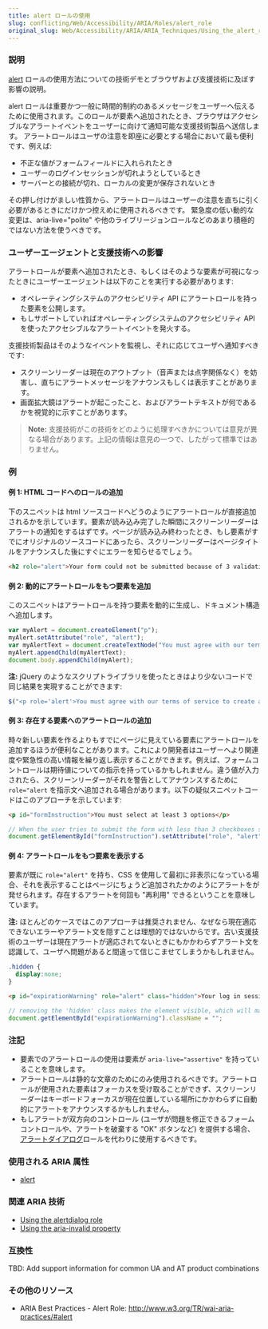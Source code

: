 ```yaml
---
title: alert ロールの使用
slug: conflicting/Web/Accessibility/ARIA/Roles/alert_role
original_slug: Web/Accessibility/ARIA/ARIA_Techniques/Using_the_alert_role
---
```

### 説明

[alert](https://www.w3.org/TR/wai-aria-1.1/#alert) ロールの使用方法についての技術デモとブラウザおよび支援技術に及ぼす影響の説明。

alert ロールは重要かつ一般に時間的制約のあるメッセージをユーザーへ伝えるために使用されます。このロールが要素へ追加されたとき、ブラウザはアクセシブルなアラートイベントをユーザーに向けて通知可能な支援技術製品へ送信します。 アラートロールはユーザの注意を即座に必要とする場合において最も便利です、例えば:

- 不正な値がフォームフィールドに入れられたとき
- ユーザーのログインセッションが切れようとしているとき
- サーバーとの接続が切れ、ローカルの変更が保存されないとき

その押し付けがましい性質から、アラートロールはユーザーの注意を直ちに引く必要があるときにだけかつ控えめに使用されるべきです。 緊急度の低い動的な変更は、aria-live="polite" や他のライブリージョンロールなどのあまり積極的ではない方法を使うべきです。

### ユーザーエージェントと支援技術への影響

アラートロールが要素へ追加されたとき、もしくはそのような要素が可視になったときにユーザーエージェントは以下のことを実行する必要があります:

- オペレーティングシステムのアクセシビリティ API にアラートロールを持った要素を公開します。
- もしサポートしていればオペレーティングシステムのアクセシビリティ API を使ったアクセシブルなアラートイベントを発火する。

支援技術製品はそのようなイベントを監視し、それに応じてユーザへ通知すべきです:

- スクリーンリーダーは現在のアウトプット（音声または点字関係なく）を妨害し、直ちにアラートメッセージをアナウンスもしくは表示すことがあります。
- 画面拡大鏡はアラートが起こったこと、およびアラートテキストが何であるかを視覚的に示すことがあります。

> **Note:** 支援技術がこの技術をどのように処理すべきかについては意見が異なる場合があります。上記の情報は意見の一つで、したがって標準ではありません。

### 例

#### 例 1: HTML コードへのロールの追加

下のスニペットは html ソースコードへどうのようにアラートロールが直接追加されるかを示しています。要素が読み込み完了した瞬間にスクリーンリーダーはアラートの通知をするはずです。ページが読み込み終わったとき、もし要素がすでにオリジナルのソースコードにあったら、スクリーンリーダーはページタイトルをアナウンスした後にすぐにエラーを知らせるでしょう。

```html
<h2 role="alert">Your form could not be submitted because of 3 validation errors.</h2>
```

#### 例 2: 動的にアラートロールをもつ要素を追加

このスニペットはアラートロールを持つ要素を動的に生成し、ドキュメント構造へ追加します。

```js
var myAlert = document.createElement("p");
myAlert.setAttribute("role", "alert");
var myAlertText = document.createTextNode("You must agree with our terms of service to create an account.");
myAlert.appendChild(myAlertText);
document.body.appendChild(myAlert);
```

**注:** jQuery のようなスクリプトライブラリを使ったときはより少ないコードで同じ結果を実現することができます:

```js
$("<p role='alert'>You must agree with our terms of service to create an account.</p>").appendTo(document.body);
```

#### 例 3: 存在する要素へのアラートロールの追加

時々新しい要素を作るよりもすでにページに見えている要素にアラートロールを追加するほうが便利なことがあります。これにより開発者はユーザーへより関連度や緊急性の高い情報を繰り返し表示することができます。例えば、フォームコントロールは期待値についての指示を持っているかもしれません。違う値が入力されたら、スクリーンリーダーがそれを警告としてアナウンスするために `role="alert` を指示文へ追加される場合があります。以下の疑似スニペットコードはこのアプローチを示しています:

```html
<p id="formInstruction">You must select at least 3 options</p>
```

```js
// When the user tries to submit the form with less than 3 checkboxes selected:
document.getElementById("formInstruction").setAttribute("role", "alert");
```

#### 例 4: アラートロールをもつ要素を表示する

要素が既に `role="alert"` を持ち、CSS を使用して最初に非表示になっている場合、それを表示することはページにちょうど追加されたかのようにアラートをが発せられます。存在するアラートを何回も "再利用" できるということを意味しています。

**注:** ほとんどのケースではこのアプローチは推奨されません、なぜなら現在適応できないエラーやアラート文を隠すことは理想的ではないからです。古い支援技術のユーザーは現在アラートが適応されてないときにもかかわらずアラート文を認識して、ユーザへ問題があると間違って信じこませてしまうかもしれません。

```css
.hidden {
  display:none;
}
```

```html
<p id="expirationWarning" role="alert" class="hidden">Your log in session will expire in 2 minutes</p>
```

```js
// removing the 'hidden' class makes the element visible, which will make the screen reader announce the alert:
document.getElementById("expirationWarning").className = "";
```

### 注記

- 要素でのアラートロールの使用は要素が `aria-live="assertive"` を持っていることを意味します。
- アラートロールは静的な文章のためにのみ使用されるべきです。アラートロールが使用された要素はフォーカスを受け取ることができず、スクリーンリーダーはキーボードフォーカスが現在位置している場所にかかわらずに自動的にアラートをアナウンスするかもしれません。
- もしアラートが双方向のコントロール (ユーザが問題を修正できるフォームコントロールや、アラートを破棄する "OK" ボタンなど) を提供する場合、[アラートダイアログ](/ja/Accessibility/ARIA/ARIA_Techniques/Using_the_alertdialog_role)ロールを代わりに使用するべきです。

### 使用される ARIA 属性

- [alert](https://www.w3.org/TR/wai-aria-1.1/#alert)

### 関連 ARIA 技術

- [Using the alertdialog role](/ja/Accessibility/ARIA/ARIA_Techniques/Using_the_alertdialog_role)
- [Using the aria-invalid property](/ja/Accessibility/ARIA/ARIA_Techniques/Using_the_aria-invalid_property)

### 互換性

TBD: Add support information for common UA and AT product combinations

### その他のリソース

- ARIA Best Practices - Alert Role: <http://www.w3.org/TR/wai-aria-practices/#alert>
